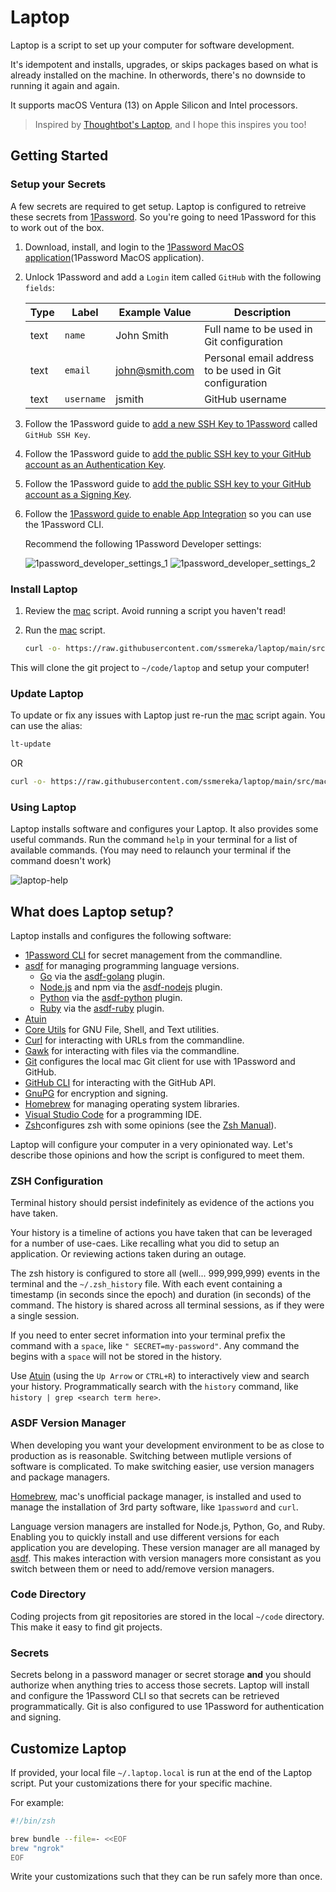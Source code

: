 # Laptop
Laptop is a script to set up your computer for software development. 

It's idempotent and installs, upgrades, or skips packages based on what is already installed on the machine. In otherwords, there's no downside to running it again and again.

It supports macOS Ventura (13) on Apple Silicon and Intel processors. 

>Inspired by [Thoughtbot's Laptop](https://github.com/thoughtbot/laptop), and I hope this inspires you too!

## Getting Started

### Setup your Secrets

A few secrets are required to get setup. Laptop is configured to retreive these secrets from [1Password](1Password). So you're going to need 1Password for this to work out of the box.

1. Download, install, and login to the [1Password MacOS application](1Password MacOS application).

2. Unlock 1Password and add a `Login` item called `GitHub` with the following `fields`:

    | Type | Label | Example Value | Description |
    | -----| ----- | ------------- | ----------- |
    | text | `name` | John Smith | Full name to be used in Git configuration |
    | text | `email` | john@smith.com | Personal email address to be used in Git configuration |
    | text | `username` | jsmith | GitHub username |

3. Follow the 1Password guide to [add a new SSH Key to 1Password](https://developer.1password.com/docs/ssh/get-started#step-1-generate-an-ssh-key) called `GitHub SSH Key`. 

4. Follow the 1Password guide to [add the public SSH key to your GitHub account as an Authentication Key](https://developer.1password.com/docs/ssh/get-started#step-2-upload-your-public-key-on-github).

5. Follow the 1Password guide to [add the public SSH key to your GitHub account as a Signing Key](https://developer.1password.com/docs/ssh/git-commit-signing).

6. Follow the [1Password guide to enable App Integration](https://developer.1password.com/docs/cli/app-integration/) so you can use the 1Password CLI.

    Recommend the following 1Password Developer settings:

    ![1password_developer_settings_1](https://github.com/user-attachments/assets/8611fc21-c91a-486a-8c49-d584d13cd2e8)
    ![1password_developer_settings_2](https://github.com/user-attachments/assets/9c693078-5e7a-4429-ad69-d458a19d504e)


### Install Laptop

1. Review the [mac] script. Avoid running a script you haven't read!

2. Run the [mac] script.

    ```bash
    curl -o- https://raw.githubusercontent.com/ssmereka/laptop/main/src/mac | zsh
    ```

This will clone the git project to `~/code/laptop` and setup your computer!

### Update Laptop

To update or fix any issues with Laptop just re-run the [mac] script again. You can use the alias:


```bash
lt-update
```

OR

```bash
curl -o- https://raw.githubusercontent.com/ssmereka/laptop/main/src/mac | zsh
```

### Using Laptop

Laptop installs software and configures your Laptop. It also provides some useful commands. Run the command `help` in your terminal for a list of available commands. (You may need to relaunch your terminal if the command doesn't work)

![laptop-help](https://github.com/ssmereka/laptop/assets/489291/6be6ecfb-ed78-498c-abca-3abc9e4662fb)

## What does Laptop setup?

Laptop installs and configures the following software:

* [1Password CLI] for secret management from the commandline.
* [asdf] for managing programming language versions.
    * [Go] via the [asdf-golang] plugin.
    * [Node.js] and npm via the [asdf-nodejs] plugin.
    * [Python] via the [asdf-python] plugin.
    * [Ruby] via the [asdf-ruby] plugin.
* [Atuin]
* [Core Utils] for GNU File, Shell, and Text utilities.
* [Curl] for interacting with URLs from the commandline.
* [Gawk] for interacting with files via the commandline.
* [Git] configures the local mac Git client for use with 1Password and GitHub.
* [GitHub CLI] for interacting with the GitHub API.
* [GnuPG] for encryption and signing.
* [Homebrew] for managing operating system libraries.
* [Visual Studio Code] for a programming IDE.
* [Zsh]configures zsh with some opinions (see the [Zsh Manual]).


Laptop will configure your computer in a very opinionated way. Let's describe those opinions and how the script is configured to meet them.

### ZSH Configuration

Terminal history should persist indefinitely as evidence of the actions you have taken.

Your history is a timeline of actions you have taken that can be leveraged for a number of use-caes. Like recalling what you did to setup an application. Or reviewing actions taken during an outage.

The zsh history is configured to store all (well... 999,999,999) events in the terminal and the `~/.zsh_history` file. With each event containing a timestamp (in seconds since the epoch) and duration (in seconds) of the command. The history is shared across all terminal sessions, as if they were a single session.

If you need to enter secret information into your terminal prefix the command with a `space`, like `" SECRET=my-password"`. Any command the begins with a `space` will not be stored in the history.

Use [Atuin](https://atuin.sh) (using the `Up Arrow` or `CTRL+R`) to interactively view and search your history. Programmatically search with the `history` command, like `history | grep <search term here>`.

### ASDF Version Manager

When developing you want your development environment to be as close to production as is reasonable. Switching between mutliple versions of software is complicated. To make switching easier, use version managers and package managers.

[Homebrew](https://brew.sh), mac's unofficial package manager, is installed and used to manage the installation of 3rd party software, like `1password` and `curl`.

Language version managers are installed for Node.js, Python, Go, and Ruby. Enabling you to quickly install and use different versions for each application you are developing. These version manager are all managed by [asdf](https://asdf-vm.com). This makes interaction with version managers more consistant as you switch between them or need to add/remove version managers.

### Code Directory

Coding projects from git repositories are stored in the local `~/code` directory. This make it easy to find git projects.

### Secrets

Secrets belong in a password manager or secret storage **and** you should authorize when anything tries to access those secrets. Laptop will install and configure the 1Password CLI so that secrets can be retrieved programmatically. Git is also configured to use 1Password for authentication and signing.

## Customize Laptop

If provided, your local file `~/.laptop.local` is run at the end of the Laptop script. Put your customizations there for your specific machine.

For example:

```zsh
#!/bin/zsh

brew bundle --file=- <<EOF
brew "ngrok"
EOF
```

Write your customizations such that they can be run safely more than once.

[1Password]: https://1password.com
[1Password CLI]: https://developer.1password.com/docs/cli/get-started/
[1Password MacOS application]: https://downloads.1password.com/mac/1Password.zip
[asdf]: https://asdf-vm.com
[asdf-golang]: https://github.com/asdf-community/asdf-golang?tab=readme-ov-file#version-selection
[asdf-nodejs]: https://github.com/asdf-vm/asdf-nodejs
[asdf-python]: https://github.com/asdf-community/asdf-python
[asdf-ruby]: https://github.com/asdf-vm/asdf-ruby
[Atuin]: https://atuin.sh
[Core Utils]: https://formulae.brew.sh/formula/coreutils
[Curl]: https://curl.se
[mac]: https://github.com/ssmereka/laptop/blob/main/src/mac
[Homebrew]: http://brew.sh/
[Gawk]: https://www.gnu.org/software/gawk/
[Git]: https://git-scm.com/
[GitHub CLI]: https://cli.github.com/
[Go]: https://go.dev
[GnuPG]: https://www.gnupg.org
[Node.js]: https://nodejs.org/en
[Python]: https://www.python.org
[Ruby]: https://www.ruby-lang.org/en/
[Visual Studio Code]: https://code.visualstudio.com
[Zsh]: http://www.zsh.org/
[Zsh Manual]: https://zsh.sourceforge.io/Doc/Release/The-Z-Shell-Manual.html#The-Z-Shell-Manual

